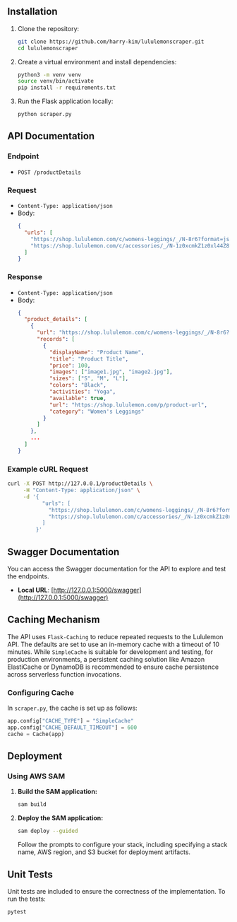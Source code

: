 
## Installation
1. Clone the repository:
    ```bash
    git clone https://github.com/harry-kim/lululemonscraper.git
    cd lululemonscraper
    ```

2. Create a virtual environment and install dependencies:
    ```bash
    python3 -m venv venv
    source venv/bin/activate
    pip install -r requirements.txt
    ```

3. Run the Flask application locally:
    ```bash
    python scraper.py
    ```

## API Documentation

### Endpoint
- `POST /productDetails`

### Request
- `Content-Type: application/json`
- Body:
    ```json
    {
      "urls": [
        "https://shop.lululemon.com/c/womens-leggings/_/N-8r6?format=json",
        "https://shop.lululemon.com/c/accessories/_/N-1z0xcmkZ1z0xl44Z8ok?format=json"
      ]
    }
    ```

### Response
- `Content-Type: application/json`
- Body:
    ```json
    {
      "product_details": [
        {
          "url": "https://shop.lululemon.com/c/womens-leggings/_/N-8r6?format=json",
          "records": [
            {
              "displayName": "Product Name",
              "title": "Product Title",
              "price": 100,
              "images": ["image1.jpg", "image2.jpg"],
              "sizes": ["S", "M", "L"],
              "colors": "Black",
              "activities": "Yoga",
              "available": true,
              "url": "https://shop.lululemon.com/p/product-url",
              "category": "Women's Leggings"
            }
          ]
        },
        ...
      ]
    }
    ```

### Example cURL Request

```bash
curl -X POST http://127.0.0.1/productDetails \
     -H "Content-Type: application/json" \
     -d '{
           "urls": [
             "https://shop.lululemon.com/c/womens-leggings/_/N-8r6?format=json",
             "https://shop.lululemon.com/c/accessories/_/N-1z0xcmkZ1z0xl44Z8ok?format=json"
           ]
         }'
```

## Swagger Documentation

You can access the Swagger documentation for the API to explore and test the endpoints.

- **Local URL**: [http://127.0.0.1:5000/swagger](http://127.0.0.1:5000/swagger)

## Caching Mechanism

The API uses `Flask-Caching` to reduce repeated requests to the Lululemon API. The defaults are set to use an in-memory cache with a timeout of 10 minutes.
While `SimpleCache` is suitable for development and testing, for production environments, a persistent caching solution like Amazon ElastiCache or DynamoDB is recommended to ensure cache persistence across serverless function invocations.

### Configuring Cache
In `scraper.py`, the cache is set up as follows:

```python
app.config["CACHE_TYPE"] = "SimpleCache"
app.config["CACHE_DEFAULT_TIMEOUT"] = 600
cache = Cache(app)
```

## Deployment

### Using AWS SAM

1. **Build the SAM application:**
    ```bash
    sam build
    ```

2. **Deploy the SAM application:**
    ```bash
    sam deploy --guided
    ```

   Follow the prompts to configure your stack, including specifying a stack name, AWS region, and S3 bucket for deployment artifacts.

## Unit Tests

Unit tests are included to ensure the correctness of the implementation. To run the tests:

```bash
pytest
```